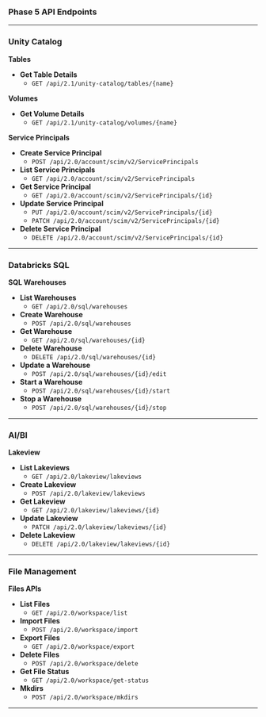 ### Phase 5 API Endpoints

---

### Unity Catalog

**Tables**
- **Get Table Details**
  - `GET /api/2.1/unity-catalog/tables/{name}`

**Volumes**
- **Get Volume Details**
  - `GET /api/2.1/unity-catalog/volumes/{name}`

**Service Principals**
- **Create Service Principal**
  - `POST /api/2.0/account/scim/v2/ServicePrincipals`
- **List Service Principals**
  - `GET /api/2.0/account/scim/v2/ServicePrincipals`
- **Get Service Principal**
  - `GET /api/2.0/account/scim/v2/ServicePrincipals/{id}`
- **Update Service Principal**
  - `PUT /api/2.0/account/scim/v2/ServicePrincipals/{id}`
  - `PATCH /api/2.0/account/scim/v2/ServicePrincipals/{id}`
- **Delete Service Principal**
  - `DELETE /api/2.0/account/scim/v2/ServicePrincipals/{id}`

---

### Databricks SQL

**SQL Warehouses**
- **List Warehouses**
  - `GET /api/2.0/sql/warehouses`
- **Create Warehouse**
  - `POST /api/2.0/sql/warehouses`
- **Get Warehouse**
  - `GET /api/2.0/sql/warehouses/{id}`
- **Delete Warehouse**
  - `DELETE /api/2.0/sql/warehouses/{id}`
- **Update a Warehouse**
  - `POST /api/2.0/sql/warehouses/{id}/edit`
- **Start a Warehouse**
  - `POST /api/2.0/sql/warehouses/{id}/start`
- **Stop a Warehouse**
  - `POST /api/2.0/sql/warehouses/{id}/stop`

---

### AI/BI

**Lakeview**
- **List Lakeviews**
  - `GET /api/2.0/lakeview/lakeviews`
- **Create Lakeview**
  - `POST /api/2.0/lakeview/lakeviews`
- **Get Lakeview**
  - `GET /api/2.0/lakeview/lakeviews/{id}`
- **Update Lakeview**
  - `PATCH /api/2.0/lakeview/lakeviews/{id}`
- **Delete Lakeview**
  - `DELETE /api/2.0/lakeview/lakeviews/{id}`

---

### File Management

**Files APIs**
- **List Files**
  - `GET /api/2.0/workspace/list`
- **Import Files**
  - `POST /api/2.0/workspace/import`
- **Export Files**
  - `GET /api/2.0/workspace/export`
- **Delete Files**
  - `POST /api/2.0/workspace/delete`
- **Get File Status**
  - `GET /api/2.0/workspace/get-status`
- **Mkdirs**
  - `POST /api/2.0/workspace/mkdirs`

---
